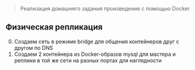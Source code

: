 > Реализация домашнего задания произведения с помощью Docker

## Физическая репликация

0. Создаем сеть в режиме bridge для общения контейнеров друг с другом по DNS
1. Создаем 2 контейнера из Docker-образов mysql для мастера и реплики в той же сети на разных портах для наглядности


